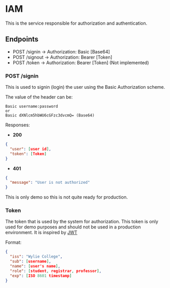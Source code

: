 # IAM
This is the service responsible for authorization and authentication.

## Endpoints
* POST /signin -> Authorization: Basic [Base64]
* POST /signout -> Authorization: Bearer [Token]
* POST /token -> Authorization: Bearer [Token] (Not implemented)

### POST /signin
This is used to signin (login) the user using the Basic Authorization scheme.

The value of the header can be:
```text
Basic username:password 
or
Basic dXNlcm5hbWU6cGFzc3dvcmQ= (Base64)
```

Responses:
* **200**
```json
{
  "user": [user id],
  "token": [Token]
}
```
* **401**
```json
{
  "message": "User is not authorized"
}
``` 

This is only demo so this is not quite ready for production.
### Token
The token that is used by the system for authorization.
This token is only used for demo purposes and should not be used in a
production environment.  It is inspired by [JWT](https://jwt.io/)

Format:
```json
{
  "iss": "Wylie College",
  "sub": [username],
  "name": [user's name],
  "role": [student, registrar, professor],
  "exp": [ISO 8601 timestamp]
}
```